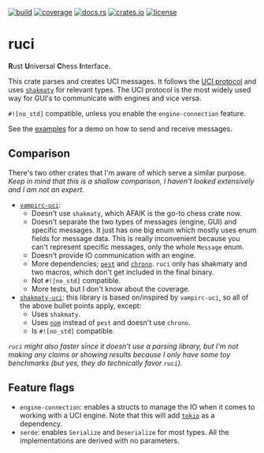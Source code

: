 [![build](https://img.shields.io/github/actions/workflow/status/tigerros/ruci/correctness.yml?label=build)](https://github.com/tigerros/ruci/actions/workflows/correctness.yml)
[![coverage](https://img.shields.io/codecov/c/gh/tigerros/ruci)](https://app.codecov.io/gh/tigerros/ruci/)
[![docs.rs](https://img.shields.io/docsrs/ruci?logo=docs.rs&label=docs.rs)](https://docs.rs/ruci/)
[![crates.io](https://img.shields.io/crates/v/ruci?logo=rust)](https://crates.io/crates/ruci)
[![license](https://img.shields.io/crates/l/ruci)](https://github.com/tigerros/ruci/blob/master/LICENSE)

# ruci
**R**ust **U**niversal **C**hess **I**nterface.

This crate parses and creates UCI messages.
It follows the [UCI protocol](https://backscattering.de/chess/uci) and uses [`shakmaty`](https://crates.io/crates/shakmaty) for relevant types.
The UCI protocol is the most widely used way for GUI's to communicate with engines and vice versa.

`#![no_std]` compatible, unless you enable the `engine-connection` feature.

See the [examples](https://github.com/tigerros/ruci) for a demo on how to send and receive messages.

## Comparison
There's two other crates that I'm aware of which serve a similar purpose. *Keep in mind that this is a shallow comparison, I haven't looked extensively and I am not an expert.*

- [`vampirc-uci`](https://crates.io/crates/vampirc-uci):
  - Doesn't use `shakmaty`, which AFAIK is the go-to chess crate now.
  - Doesn't separate the two types of messages (engine, GUI) and specific messages. It just has one big enum which mostly uses enum fields for message data. This is really inconvenient because you can't represent specific messages, only the whole `Message` enum.
  - Doesn't provide IO communication with an engine.
  - More dependencies; [`pest`](https://crates.io/crates/pest) and [`chrono`](https://crates.io/crates/chrono). `ruci` only has shakmaty and two macros, which don't get included in the final binary.
  - Not `#![no_std]` compatible.
  - More tests, but I don't know about the coverage.
- [`shakmaty-uci`](https://crates.io/crates/shakmaty-uci): this library is based on/inspired by `vampirc-uci`, so all of the above bullet points apply, except:
  - Uses `shakmaty`.
  - Uses [`nom`](https://crates.io/crates/nom) instead of `pest` and doesn't use `chrono`.
  - Is `#![no_std]` compatible.

*`ruci` might also faster since it doesn't use a parsing library, but I'm not making any claims or showing results because I only have some
toy benchmarks (but yes, they do technically favor `ruci`).*

## Feature flags
- `engine-connection`: enables a structs to manage the IO when it comes to working with a UCI engine. Note that this will add [`tokio`](https://crates.io/crates/tokio) as a dependency.
- `serde`: enables `Serialize` and `Deserialize` for most types. All the implementations are derived with no parameters.